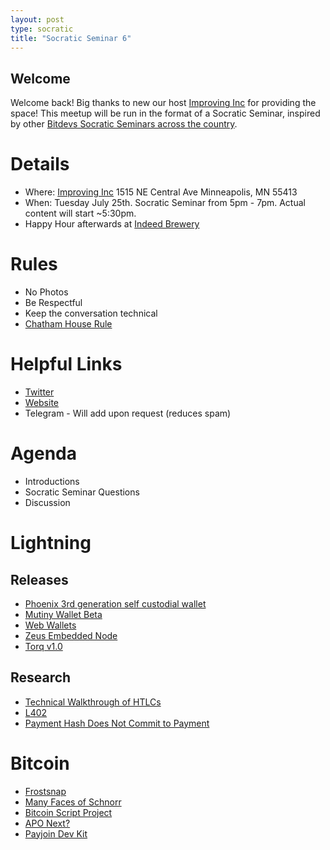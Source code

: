 ```yaml
---
layout: post
type: socratic
title: "Socratic Seminar 6"
---
```


## Welcome

Welcome back! Big thanks to new our host [Improving Inc](https://improving.com/) for providing the space!
This meetup will be run in the format of a Socratic Seminar, inspired by other [Bitdevs Socratic Seminars across the country](https://bitdevs.org/cities).

# Details
 - Where: [Improving Inc](https://www.google.com/maps/place/1515+NE+Central+Ave,+Minneapolis,+MN+55413/@45.0037797,-93.2469316,17z/data=!4m6!3m5!1s0x52b32d965c06ad57:0x277e62e6c3015129!8m2!3d45.0039428!4d-93.2456978!16s%2Fg%2F11bw3z3dw6) 1515 NE Central Ave Minneapolis, MN 55413
 - When: Tuesday July 25th. Socratic Seminar from 5pm - 7pm. Actual content will start ~5:30pm. 
 - Happy Hour afterwards at [Indeed Brewery](https://www.indeedbrewing.com/)

# Rules
 - No Photos
 - Be Respectful
 - Keep the conversation technical
 - [Chatham House Rule](https://www.facilitator.school/blog/chatham-house-rule)

# Helpful Links
 - [Twitter](https://twitter.com/BitcoinersMPLS)
 - [Website](https://bitdevsmpls.org)
 - Telegram - Will add upon request (reduces spam)

# Agenda
 - Introductions
 - Socratic Seminar Questions
 - Discussion

# Lightning
## Releases
 - [Phoenix 3rd generation self custodial wallet](https://acinq.co/blog/phoenix-splicing-update)
 - [Mutiny Wallet Beta](https://blog.mutinywallet.com/mutiny-wallet-open-beta/)
 - [Web Wallets](https://twitter.com/fluffypony/status/1680571802249056256)
 - [Zeus Embedded Node](https://iris.to/note1zjzmg39ltv4j4tvcx5hez4fyph4ad4djznp55kt6mjef6w68fegqgs0q7v)
 - [Torq v1.0](https://twitter.com/LN_Capital/status/1681701927258578944)

## Research
 - [Technical Walkthrough of HTLCs](https://lightning.engineering/posts/2023-06-28-channel-normal-op/)
 - [L402](https://github.com/lightning/blips/pull/26)
 - [Payment Hash Does Not Commit to Payment](https://lists.linuxfoundation.org/pipermail/lightning-dev/2023-June/003983.html)

# Bitcoin
 - [Frostsnap](https://frostsnap.com/)
 - [Many Faces of Schnorr](https://eprint.iacr.org/2023/1019)
 - [Bitcoin Script Project](https://twitter.com/bergealex4/status/1674454861096660998)
 - [APO Next?](https://twitter.com/rusty_twit/status/1676853497478938624)
 - [Payjoin Dev Kit](https://payjoindevkit.org/blog/pdk-an-sdk-for-payjoin-transactions/)
